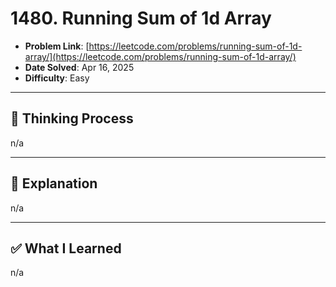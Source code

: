 # 1480. Running Sum of 1d Array

- **Problem Link**: [https://leetcode.com/problems/running-sum-of-1d-array/](https://leetcode.com/problems/running-sum-of-1d-array/)
- **Date Solved**: Apr 16, 2025
- **Difficulty**: Easy

---

## 🧠 Thinking Process 
n/a

---

## 🧩 Explanation
n/a

---

## ✅ What I Learned
n/a
